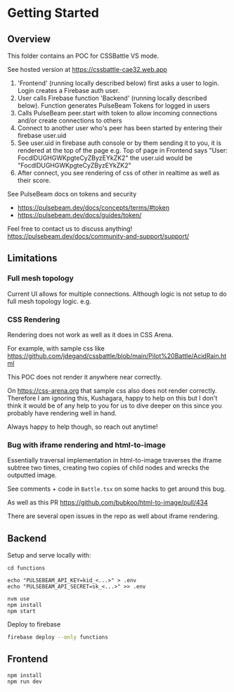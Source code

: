 # Getting Started

## Overview

This folder contains an POC for CSSBattle VS mode.

See hosted version at https://cssbattle-cae32.web.app

1. 'Frontend' (running locally described below) first asks a user to login. Login creates a Firebase auth user.
1. User calls Firebase function 'Backend' (running locally described below). Function generates PulseBeam Tokens for logged in users
1. Calls PulseBeam peer.start with token to allow incoming connections and/or create connections to others
1. Connect to another user who's peer has been started by entering their firebase user.uid
1. See user.uid in firebase auth console or by them sending it to you, it is rendered at the top of the page e.g. Top of page in Frontend says "User: FocdlDUGHGWKpgteCyZByzEYkZK2" the user.uid would be "FocdlDUGHGWKpgteCyZByzEYkZK2" 
1. After connect, you see rendering of css of other in realtime as well as their score.

See PulseBeam docs on tokens and security
- https://pulsebeam.dev/docs/concepts/terms/#token
- https://pulsebeam.dev/docs/guides/token/

Feel free to contact us to discuss anything! 
https://pulsebeam.dev/docs/community-and-support/support/

## Limitations

### Full mesh topology
Current UI allows for multiple connections. Although logic is not setup to do full mesh topology logic. e.g. 

### CSS Rendering

Rendering does not work as well as it does in CSS Arena.

For example, with sample css like https://github.com/jdegand/cssbattle/blob/main/Pilot%20Battle/AcidRain.html
 
This POC does not render it anywhere near correctly. 

On https://css-arena.org that sample css also does not render correctly. Therefore I am ignoring this, Kushagara, happy to help on this but I don't think it would be of any help to you for us to dive deeper on this since you probably have rendering well in hand.

Always happy to help though, so reach out anytime!

### Bug with iframe rendering and html-to-image

Essentially traversal implementation in html-to-image traverses the iframe subtree two times, creating two copies of child nodes and wrecks the outputted image. 

See comments + code in `Battle.tsx` on some hacks to get around this bug.

As well as this PR https://github.com/bubkoo/html-to-image/pull/434 

There are several open issues in the repo as well about iframe rendering.

## Backend

Setup and serve locally with:
```
cd functions

echo "PULSEBEAM_API_KEY=kid_<...>" > .env
echo "PULSEBEAM_API_SECRET=sk_<...>" >> .env

nvm use
npm install
npm start
```

Deploy to firebase
```bash
firebase deploy --only functions
```
## Frontend

```
npm install
npm run dev
```
